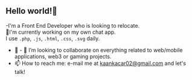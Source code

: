 <h2 style:"text-align:center;"> Hello world!👋 </h2>

-I'm a Front End Developer who is looking to relocate.<br>
👀I'm currently working on my own chat app.<br>
I use `.php`, `.js`, `.html`, `.css`, `.svg` daily.

<i class="fa-solid fa-code"></i>

- 🌱 - 💞️ I’m looking to collaborate on everything related to web/mobile applications, web3 or gaming projects.
- 📫 How to reach me: e-mail me at kaankacar02@gmail.com and let's talk!
